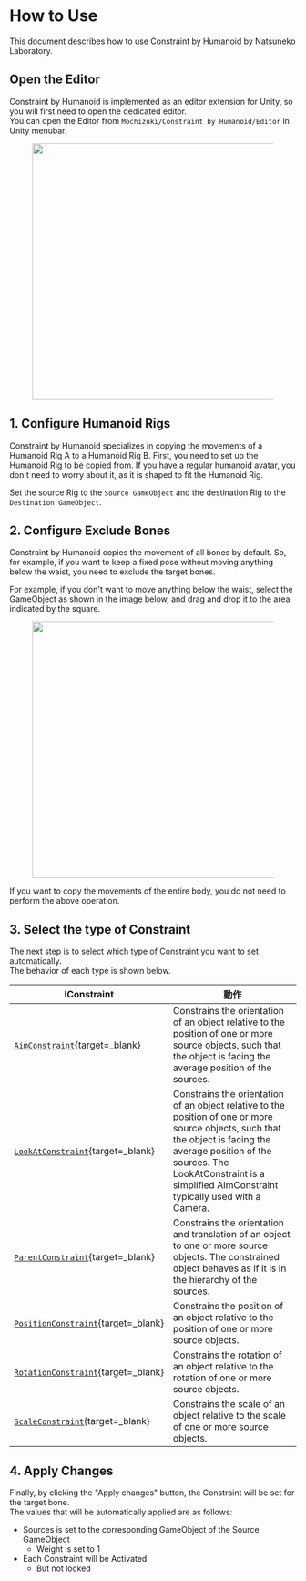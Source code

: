 # How to Use

This document describes how to use Constraint by Humanoid by Natsuneko Laboratory.

## Open the Editor

Constraint by Humanoid is implemented as an editor extension for Unity, so you will first need to open the dedicated editor.  
You can open the Editor from `Mochizuki/Constraint by Humanoid/Editor` in Unity menubar.

<figure>
  <img src="https://assets.mochizuki.moe/docs/constraint-by-humanoid/open-editor.PNG" width="450px" data-zoomable="true">
</figure>

## 1. Configure Humanoid Rigs

Constraint by Humanoid specializes in copying the movements of a Humanoid Rig A to a Humanoid Rig B.
First, you need to set up the Humanoid Rig to be copied from.
If you have a regular humanoid avatar, you don't need to worry about it, as it is shaped to fit the Humanoid Rig.

Set the source Rig to the `Source GameObject` and the destination Rig to the `Destination GameObject`.

## 2. Configure Exclude Bones

Constraint by Humanoid copies the movement of all bones by default.
So, for example, if you want to keep a fixed pose without moving anything below the waist, you need to exclude the target bones.

For example, if you don't want to move anything below the waist, select the GameObject as shown in the image below, and drag and drop it to the area indicated by the square.

<figure>
  <img src="https://assets.mochizuki.moe/docs/constraint-by-humanoid/configure-excludes.png" width="450px" data-zoomable="true">
</figure>

If you want to copy the movements of the entire body, you do not need to perform the above operation.

## 3. Select the type of Constraint

The next step is to select which type of Constraint you want to set automatically.  
The behavior of each type is shown below.

| IConstraint                                                                                                         | 動作                                                                                                                                                                                                                                                 |
| ------------------------------------------------------------------------------------------------------------------- | ---------------------------------------------------------------------------------------------------------------------------------------------------------------------------------------------------------------------------------------------------- |
| [`AimConstraint`](https://docs.unity3d.com/ScriptReference/Animations.AimConstraint.html){target=\_blank}           | Constrains the orientation of an object relative to the position of one or more source objects, such that the object is facing the average position of the sources.                                                                                  |
| [`LookAtConstraint`](https://docs.unity3d.com/ScriptReference/Animations.LookAtConstraint.html){target=\_blank}     | Constrains the orientation of an object relative to the position of one or more source objects, such that the object is facing the average position of the sources. The LookAtConstraint is a simplified AimConstraint typically used with a Camera. |
| [`ParentConstraint`](https://docs.unity3d.com/ScriptReference/Animations.ParentConstraint.html){target=\_blank}     | Constrains the orientation and translation of an object to one or more source objects. The constrained object behaves as if it is in the hierarchy of the sources.                                                                                   |
| [`PositionConstraint`](https://docs.unity3d.com/ScriptReference/Animations.PositionConstraint.html){target=\_blank} | Constrains the position of an object relative to the position of one or more source objects.                                                                                                                                                         |
| [`RotationConstraint`](https://docs.unity3d.com/ScriptReference/Animations.RotationConstraint.html){target=\_blank} | Constrains the rotation of an object relative to the rotation of one or more source objects.                                                                                                                                                         |
| [`ScaleConstraint`](https://docs.unity3d.com/ja/2018.4/Manual/class-ScaleConstraint.html){target=\_blank}           | Constrains the scale of an object relative to the scale of one or more source objects.                                                                                                                                                               |

## 4. Apply Changes

Finally, by clicking the "Apply changes" button, the Constraint will be set for the target bone.  
The values that will be automatically applied are as follows:

-   Sources is set to the corresponding GameObject of the Source GameObject
    -   Weight is set to 1
-   Each Constraint will be Activated
    -   But not locked
